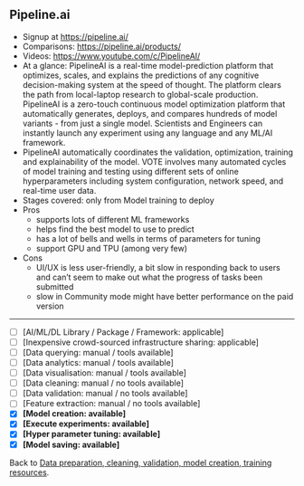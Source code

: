 ## Pipeline.ai

- Signup at https://pipeline.ai/
- Comparisons: https://pipeline.ai/products/
- Videos: https://www.youtube.com/c/PipelineAI/
- At a glance: PipelineAI is a real-time model-prediction platform that optimizes, scales, and explains the predictions of any cognitive decision-making system at the speed of thought. The platform clears the path from local-laptop research to global-scale production. PipelineAI is a zero-touch continuous model optimization platform that automatically generates, deploys, and compares hundreds of model variants - from just a single model. Scientists and Engineers can instantly launch any experiment using any language and any ML/AI framework.
- PipelineAI automatically coordinates the validation, optimization, training and explainability of the model. VOTE involves many automated cycles of model training and testing using different sets of online hyperparameters including system configuration, network speed, and real-time user data.
- Stages covered: only from Model training to deploy
- Pros
  - supports lots of different ML frameworks
  - helps find the best model to use to predict
  - has a lot of bells and wells in terms of parameters for tuning
  - support GPU and TPU (among very few)
- Cons
  - UI/UX is less user-friendly, a bit slow in responding back to users and can’t seem to make out what the progress of tasks been submitted
  - slow in Community mode might have better performance on the paid version

---

- [ ] [AI/ML/DL Library / Package / Framework: applicable]
- [ ] [Inexpensive crowd-sourced infrastructure sharing: applicable]
- [ ] [Data querying: manual / tools available] 
- [ ] [Data analytics: manual / tools available] 
- [ ] [Data visualisation: manual / tools available] 
- [ ] [Data cleaning: manual / no tools available]  
- [ ] [Data validation: manual / no tools available] 
- [ ] [Feature extraction: manual / no tools available] 
- [x] **[Model creation: available]** 
- [x] **[Execute experiments: available]**
- [x] **[Hyper parameter tuning: available]** 
- [x] **[Model saving: available]**

Back to [Data preparation, cleaning, validation, model creation, training resources](README.md).